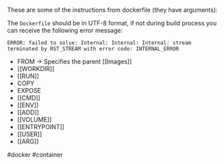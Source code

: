 These are some of the instructions from dockerfile (they have arguments):

The `Dockerfile` should be in UTF-8 format, if not during build process you can receive the following error message:

`ERROR: failed to solve: Internal: Internal: Internal: stream terminated by RST_STREAM with error code: INTERNAL_ERROR`

- FROM -> Specifies the parent [[Images]]
- [[WORKDIR]]
- [[RUN]]
- COPY
- EXPOSE
- [[CMD]]
- [[ENV]]
- [[ADD]]
- [[VOLUME]]
- [[ENTRYPOINT]]
- [[USER]]
- [[ARG]]

#docker #container 
